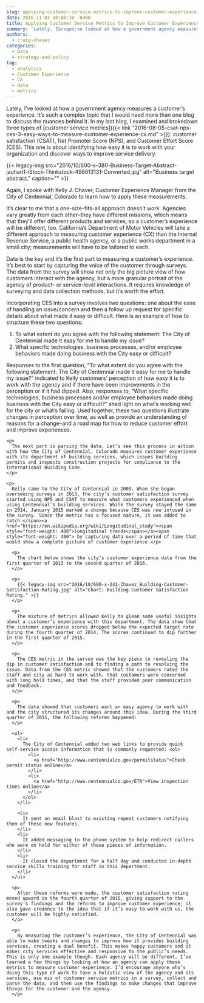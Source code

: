 ```yaml
---
slug: applying-customer-service-metrics-to-improve-customer-experience-cx
date: 2016-11-03 10:00:10 -0400
title: Applying Customer Service Metrics to Improve Customer Experience (CX)
summary: 'Lately, I&rsquo;ve looked at how a government agency measures a customer&rsquo;s experience. It&rsquo;s such a complex topic that I would need more than one blog to discuss the nuances behind it. In my last blog, I examined and brokedown three types of customer service metrics: customer satisfaction (CSAT), Net Promoter Score (NPS), and Customer Effort'
authors:
  - craig-chavez
categories:
  - Data
  - strategy-and-policy
tag:
  - analytics
  - Customer Experience
  - CX
  - data
  - metrics
---
```


Lately, I’ve looked at how a government agency measures a customer’s experience. It’s such a complex topic that I would need more than one blog to discuss the nuances behind it. In my last blog, I examined and brokedown three types of </span>[<span style="font-weight: 400">customer service metrics</span>]({{< link "2016-08-05-csat-nps-ces-3-easy-ways-to-measure-customer-experience-cx.md" >}})<span style="font-weight: 400">: customer satisfaction (CSAT), Net Promoter Score (NPS), and Customer Effort Score (CES). This one is about identifying how easy it is to work with your organization and discover ways to improve service delivery.</p> {{< legacy-img src="2016/10/600-x-380-Business-Target-Abstract-jauhari1-iStock-Thinkstock-498613131-Converted.jpg" alt="Business target abstract." caption="" >}} 

<p>
  Again, I spoke with Kelly J. Ohaver, Customer Experience Manager from the City of Centennial, Colorado to learn how to apply these measurements.
</p>

<p>
  It’s clear to me that a one-size-fits-all approach doesn’t work. Agencies vary greatly from each other&#8211;they have different missions, which means that they’ll offer different products and services, so a customer’s experience will be different, too. California’s Department of Motor Vehicles will take a different approach to measuring customer experience (CX) than the Internal Revenue Service, a public health agency, or a public works department in a small city; measurements will have to be tailored to each.
</p>

<p>
  Data is the key and it’s the first part to measuring a customer’s experience. It’s best to start by capturing the voice of the customer through surveys. The data from the survey will show not only the big picture view of how customers interact with the agency, but a more granular portrait </span><span style="font-weight: 400">of the agency</span><span style="font-weight: 400"> of product- or service-level interactions. It requires knowledge of surveying and data collection methods, but it’s worth the effort.</p> 
  
  <p>
    Incorporating CES into a survey involves two questions: one about the ease of handling an issue/concern and then a follow up request for specific details about what made it easy or difficult. Here is an example of how to structure these two questions:
  </p>
  
  <ol>
    <li>
      To what extent do you agree with the following statement: The City of Centennial made it easy for me to handle my issue?
    </li>
    <li>
      What specific technologies, business processes, and/or employee behaviors made doing business with the City easy or difficult?
    </li>
  </ol>
  
  <p>
    Responses to the first question, “</span><span style="font-weight: 400">To what extent do you agree with the following statement: The City of Centennial made it easy for me to handle my issue?” indicated to Kelly customers’ perception of how easy it is to work with the agency and if there have been improvements in the perception or if it had dipped. Also, responses to, “What specific technologies, business processes and/or employee behaviors made doing business with the City easy or difficult?” shed light on what’s working well for the city or what’s failing. </span><span style="font-weight: 400">Used together, these two questions illustrate changes in perception over time, as well as provide an understanding of reasons for a change&#8211;and a road map for how to reduce customer effort and improve experiences.</p> 
    
    <p>
      The next part is parsing the data. Let’s see this process in action with how the City of Centennial, Colorado measures customer experience with its department of building services, which issues building permits and inspects construction projects for compliance to the International Building Code.
    </p>
    
    <p>
      Kelly came to the City of Centennial in 2009. When she began overseeing surveys in 2013, the city’s customer satisfaction survey started using NPS and CSAT to measure what customers experienced when using Centennial’s building services. While the survey stayed the same in 2014, January 2015 marked a change because CES was now infused in the survey. Since the metric has a focused nature, it was added to catch </span><a href="https://en.wikipedia.org/wiki/Longitudinal_study"><span style="font-weight: 400">longitudinal trends</span></a><span style="font-weight: 400"> by capturing data over a period of time that would show a complete picture of customer experience.</p> 
      
      <p>
        The chart below shows the city’s customer experience data from the first quarter of 2013 to the second quarter of 2016.
      </p>
      
      <p>
        {{< legacy-img src="2016/10/600-x-241-Chavez_Building-Customer-Satisfaction-Rating.jpg" alt="Chart: Building Customer Satisfaction Rating." >}}
      </p>
      
      <p>
        The mixture of metrics allowed Kelly to glean some useful insights about a customer’s experience with this department. The data show that the customer experience scores dropped below the expected target rate during the fourth quarter of 2014. The scores continued to dip further in the first quarter of 2015.
      </p>
      
      <p>
        The CES metric in the survey was the key piece to revealing the dip in customer satisfaction and to finding a path to resolving the issue. Data from the CES metric showed that the customers rated the staff and city as hard to work with, that customers were concerned with long hold times, and that the staff provided poor communication and feedback.
      </p>
      
      <p>
        The data showed that customers want an easy agency to work with and the city structured its changes around this idea. During the third quarter of 2015, the following reforms happened:
      </p>
      
      <ul>
        <li>
          The City of Centennial added two web links to provide quick self-service access information that is commonly requested: <ol>
            <li>
              <a href="http://www.centennialco.gov/permitstatus">Check permit status online</a>
            </li>
            <li>
              <a href="http://www.centennialco.gov/ETA">View inspection times online</a>
            </li>
          </ol>
        </li>
        
        <li>
          It sent an email blast to existing repeat customers notifying them of these new features.
        </li>
        <li>
          It added messaging to the phone system to help redirect callers who were on hold for either of these pieces of information.
        </li>
        <li>
          It closed the department for a half day and conducted in-depth service skills training for staff in this department.
        </li>
      </ul>
      
      <p>
        After these reforms were made, the customer satisfaction rating moved upward in the fourth quarter of 2015, giving support to the survey’s findings and the reforms to improve customer experience; it also gave credence to the idea that if it’s easy to work with us, the customer will be highly satisfied.
      </p>
      
      <p>
        By measuring the customer’s experience, the City of Centennial was able to make tweaks and changes to improve how it provides building services, creating a dual benefit. This makes happy customers and it makes city services effective and responsive to the public’s needs. This is only one example though. Each agency will be different. I’ve learned a few things by looking at how an agency can apply these metrics to measure customer experience. I’d encourage anyone who’s doing this type of work to take a holistic view of the agency and its services, use mix of customer service metrics in a survey, collect and parse the data, and then use the findings to make changes that improve things for the customer and the agency.  
      </p>